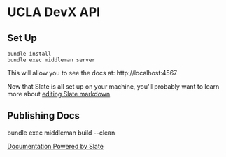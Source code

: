 # UCLA DevX API

## Set Up

```shell
bundle install
bundle exec middleman server
```

This will allow you to see the docs at: http://localhost:4567

Now that Slate is all set up on your machine, you'll probably want to learn more about [editing Slate markdown](https://github.com/lord/slate/wiki/Markdown-Syntax)

## Publishing Docs

bundle exec middleman build --clean


<a href='https://github.com/lord/slate'>Documentation Powered by Slate</a>